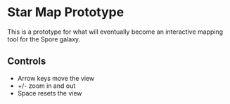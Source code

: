 # Star Map Prototype

This is a prototype for what will eventually become an interactive mapping tool for the Spore galaxy.

## Controls

* Arrow keys move the view
* +/- zoom in and out
* Space resets the view